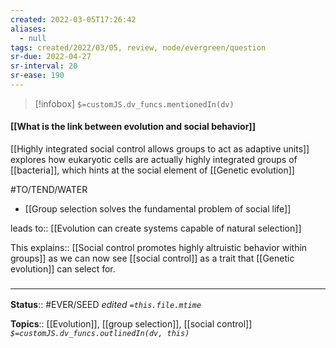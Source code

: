 ```yaml
---
created: 2022-03-05T17:26:42 
aliases:
  - null
tags: created/2022/03/05, review, node/evergreen/question
sr-due: 2022-04-27
sr-interval: 20
sr-ease: 190
---
```

> [!infobox]
`$=customJS.dv_funcs.mentionedIn(dv)`

#### [[What is the link between evolution and social behavior]] 

[[Highly integrated social control allows groups to act as adaptive units]] explores how eukaryotic cells are actually highly integrated groups of [[bacteria]], which hints at the social element of [[Genetic evolution]] 

#TO/TEND/WATER 
- [[Group selection solves the fundamental problem of social life]]

leads to:: [[Evolution can create systems capable of natural selection]]

This
explains:: [[Social control promotes highly altruistic behavior within groups]]
as we can now see [[social control]] as a trait that [[Genetic evolution]] can select for.

### <hr class="footnote"/>

**Status**:: #EVER/SEED
*edited `=this.file.mtime`*

**Topics**:: [[Evolution]], [[group selection]], [[social control]]
*`$=customJS.dv_funcs.outlinedIn(dv, this)`*

